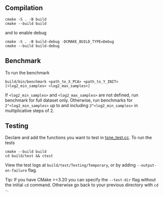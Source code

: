 ## Compilation
```shell
cmake -S . -B build
cmake --build build
```
and to enable debug
```shell
cmake -S . -B build-debug -DCMAKE_BUILD_TYPE=Debug
cmake --build build-debug
```

## Benchmark

To run the benchmark
```shell
build/bin/benchmark <path_to_X_PCA> <path_to_Y_INIT> [<log2_min_samples> <log2_max_samples>] 
```
If `<log2_min_samples>` and `<log2_max_samples>` are not defined, run benchmark for full dataset only. Otherwise, run benchmarks for `2^<log2_min_samples>` up to and including `2^<log2_min_samples>` in multiplicative steps of $2$.

## Testing

Declare and add the functions you want to test in [tsne_test.cc](test/tsne_test.cc).
To run the tests
```shell
cmake --build build
cd build/test && ctest
```
View the test logs at `build/test/Testing/Temporary`, or by adding `--output-on-failure` flag.

Tip: If you have CMake >=3.20 you can specify the `--test-dir` flag without the initial `cd` command. Otherwise go back to your previous directory with `cd -`.